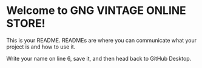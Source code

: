 # Welcome to GNG VINTAGE ONLINE STORE!

This is your README. READMEs are where you can communicate what your project is and how to use it.

Write your name on line 6, save it, and then head back to GitHub Desktop.
